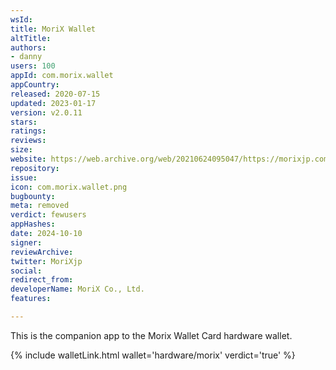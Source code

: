 ```yaml
---
wsId: 
title: MoriX Wallet
altTitle: 
authors:
- danny
users: 100
appId: com.morix.wallet
appCountry: 
released: 2020-07-15
updated: 2023-01-17
version: v2.0.11
stars: 
ratings: 
reviews: 
size: 
website: https://web.archive.org/web/20210624095047/https://morixjp.com/contact
repository: 
issue: 
icon: com.morix.wallet.png
bugbounty: 
meta: removed
verdict: fewusers
appHashes: 
date: 2024-10-10
signer: 
reviewArchive: 
twitter: MoriXjp
social: 
redirect_from: 
developerName: MoriX Co., Ltd.
features: 

---
```


This is the companion app to the Morix Wallet Card hardware wallet. 

{% include walletLink.html wallet='hardware/morix' verdict='true' %}
